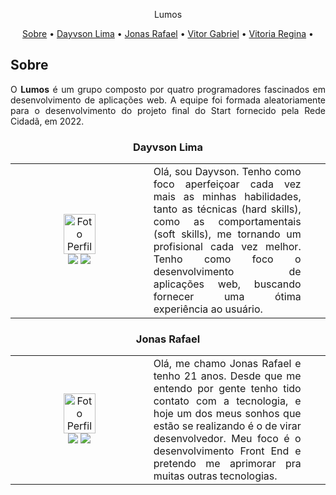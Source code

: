 <p align="center">
 Lumos
</p>

<p align="center">
 <a href="##Sobre">Sobre</a> •
 <a href="###Dayvson-Lima">Dayvson Lima</a> •
 <a href="###Jonas-Rafael">Jonas Rafael</a> • 
 <a href="###Vitor-Gabriel">Vitor Gabriel</a> • 
 <a href="###Vitoria-Regina">Vitoria Regina</a> • 
</p>

## Sobre

<p align=justify>O <b>Lumos</b> é um grupo composto por quatro programadores fascinados em desenvolvimento de aplicações web. A equipe foi formada aleatoriamente para o desenvolvimento do projeto final do Start fornecido pela Rede Cidadã, em 2022.</p>

### <p align=center>Dayvson Lima<p/>
<table>
  <tr width=50%>
    <td align="center">
    <img src="https://avatars.githubusercontent.com/u/102249811?s=400&u=2843e9ff654eb5587f9e6ad6b873fed0b1c0df77&v=4" width=50% alt="Foto Perfil"/>
    <br/>
    <a href="https://www.linkedin.com/in/dayvsonlimasantos" target="_blank"><img src="https://img.shields.io/badge/-LinkedIn-%230077B5?style=for-the-badge&logo=linkedin&logoColor=white"></a> 
    <a href="https://github.com/dayvsonlsantos" target="_blank"><img src="https://img.shields.io/badge/GitHub-100000?style=for-the-badge&logo=github&logoColor=white"></a> 
    <br/>
  <td width=50% align=justify>
    Olá, sou Dayvson. Tenho como foco aperfeiçoar cada vez mais as minhas habilidades, tanto as técnicas (hard skills), como as comportamentais (soft skills), me tornando um profisional cada vez melhor. Tenho como foco o desenvolvimento de aplicações web, buscando fornecer uma ótima experiência ao usuário.
  <td/>
 <tr/>
</table>


### <p align=center>Jonas Rafael<p/>
<table>
  <tr width=50%>
    <td align="center">
    <img src="https://avatars.githubusercontent.com/u/99907704?v=4" width=50% alt="Foto Perfil"/>
    <br/>
    <a href="https://www.linkedin.com/in/jonas-marques-b80554239/" target="_blank"><img src="https://img.shields.io/badge/-LinkedIn-%230077B5?style=for-the-badge&logo=linkedin&logoColor=white"></a> 
    <a href="https://github.com/JonassMarquess" target="_blank"><img src="https://img.shields.io/badge/GitHub-100000?style=for-the-badge&logo=github&logoColor=white"></a> 
    <br/>
  <td width=50% align=justify>
    Olá, me chamo Jonas Rafael e tenho 21 anos. Desde que me entendo por gente tenho tido contato com a tecnologia, e hoje um dos meus sonhos que estão se realizando é o de virar desenvolvedor. Meu foco é o desenvolvimento Front End e pretendo me aprimorar pra muitas outras tecnologias.
  <td/>
 <tr/>
</table>
